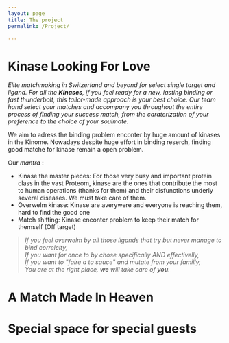 ```yaml
---
layout: page
title: The project
permalink: /Project/

---
```


# Kinase Looking For Love
*Elite matchmaking in Switzerland and beyond for select single target and ligand.*
*For all the **Kinases**, if you feel ready for a new, lasting binding or fast thunderbolt, this tailor-made approach is your best choice.*
*Our team hand select your matches and accompany you throughout the entire process of finding your success match, from the caraterization of your preference to the choice of your soulmate.*

We aim to adress the binding problem enconter by huge amount of kinases in the Kinome. 
Nowadays despite huge effort in binding reserch, finding good matche for kinase remain a open problem. 


Our *mantra* : 
 - Kinase the master pieces: For those very busy and important protein class in the vast Proteom, 
kinase are the ones that contribute the most to human operations (thanks for them) and their disfunctions underly several diseases. We must take care of them.
 - Overwelm kinase: Kinase are averywere and everyone is reaching them, hard to find the good one
 - Match shifting: Kinase enconter problem to keep their match for themself (Off target)



>*If you feel overwelm by all those ligands that try but never manage to bind correlclty,* \
>*If you want for once to by chose specifically AND effectivelly,* \
>*If you want to "faire a ta sauce" and mutate from your familly,* \
>*You are at the right place, **we** will take care of **you**.*

# A Match Made In Heaven 


# Special space for special guests

